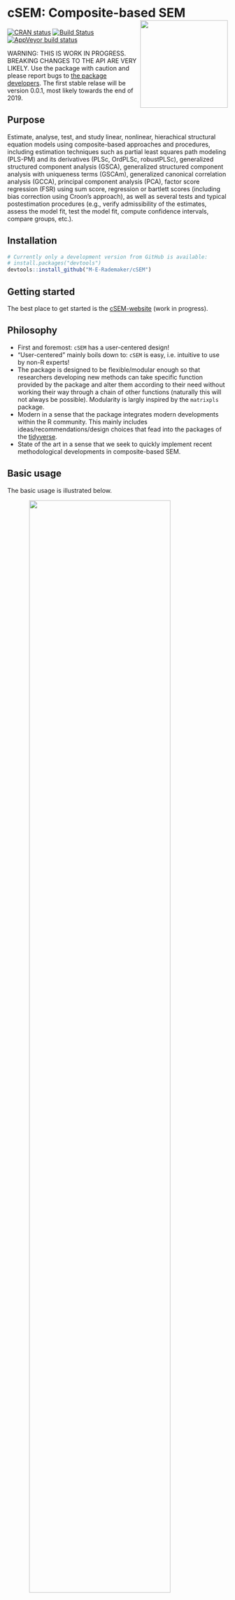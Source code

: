 
<!-- README.md is generated from README.Rmd. Please edit that file -->

# cSEM: Composite-based SEM <img src='man/figures/cSEMsticker.svg' align="right" height="200" /></a>

[![CRAN
status](https://www.r-pkg.org/badges/version/cSEM)](https://cran.r-project.org/package=cSEM)
[![Build
Status](https://travis-ci.com/M-E-Rademaker/cSEM.svg?branch=master)](https://travis-ci.com/M-E-Rademaker/cSEM)
[![AppVeyor build
status](https://ci.appveyor.com/api/projects/status/github/M-E-Rademaker/cSEM?branch=master&svg=true)](https://ci.appveyor.com/project/M-E-Rademaker/csem)

WARNING: THIS IS WORK IN PROGRESS. BREAKING CHANGES TO THE API ARE VERY
LIKELY. Use the package with caution and please report bugs to [the
package
developers](mailto:manuel.rademaker@uni-wuerzburg.de;f.schuberth@utwente.nl).
The first stable relase will be version 0.0.1, most likely towards the
end of 2019.

## Purpose

Estimate, analyse, test, and study linear, nonlinear, hierachical
structural equation models using composite-based approaches and
procedures, including estimation techniques such as partial least
squares path modeling (PLS-PM) and its derivatives (PLSc, OrdPLSc,
robustPLSc), generalized structured component analysis (GSCA),
generalized structured component analysis with uniqueness terms (GSCAm),
generalized canonical correlation analysis (GCCA), principal component
analysis (PCA), factor score regression (FSR) using sum score,
regression or bartlett scores (including bias correction using Croon’s
approach), as well as several tests and typical postestimation
procedures (e.g., verify admissibility of the estimates, assess the
model fit, test the model fit, compute confidence intervals, compare
groups, etc.).

## Installation

``` r
# Currently only a development version from GitHub is available:
# install.packages("devtools")
devtools::install_github("M-E-Rademaker/cSEM")
```

## Getting started

The best place to get started is the
[cSEM-website](https://m-e-rademaker.github.io/cSEM/) (work in
progress).

## Philosophy

  - First and foremost: `cSEM` has a user-centered design\!
  - “User-centered” mainly boils down to: `cSEM` is easy, i.e. intuitive
    to use by non-R experts\!
    <!--  - There is one central function called `csem()` that provides default choices -->
    <!--    for most of its arguments (similarity to the `sem()` and `cfa()` functions of the [lavaan](http://lavaan.ugent.be/)  -->
    <!--    package is intended). --> <!-- -  -->
    <!--  - cSEM is Well documented (vignettes, HTML output, a website, (eventually) intro course(s) and cheatsheets) -->
    <!--  - Structured output/results  that aims to be "easy"" in a sense that it is -->
    <!--      - ... descriptive/verbose -->
    <!--      - ... (eventually) easy to export to other environments such as MS Word, Latex files etc. (exportability) -->
    <!--      - ... (eventually) easy to migrate from/to/between other PLS/VB/CB-based systems (lavaan, semPLS, ADANCO, SmartPLS) -->
  - The package is designed to be flexible/modular enough so that
    researchers developing new methods can take specific function
    provided by the package and alter them according to their need
    without working their way through a chain of other functions
    (naturally this will not always be possible). Modularity is largly
    inspired by the `matrixpls` package.
  - Modern in a sense that the package integrates modern developments
    within the R community. This mainly includes
    ideas/recommendations/design choices that fead into the packages of
    the [tidyverse](https://github.com/tidyverse/tidyverse).
  - State of the art in a sense that we seek to quickly implement recent
    methodological developments in composite-based SEM.

## Basic usage

The basic usage is illustrated below.

<img src="man/figures/api.png" width="80%" style="display: block; margin: auto;" />

Usully, using `cSEM` is the same 3 step procedure:

> 1.  Pick a dataset and specify a model using [lavaan
>     syntax](http://lavaan.ugent.be/tutorial/syntax1.html)
> 2.  Use `csem()`
> 3.  Apply one of the postestimation functions listed below on the
>     resulting object.

## Postestimation functions

Currently we have five major postestimation verbs:

  - `assess()` : assess the model using common quality criteria
  - `infer()` : calculate common inferencial quantities (e.g, standard
    errors)
  - `predict()` : predict indicator values (not yet implemented)
  - `summarize()` : summarize the results
  - `verify()` : verify admissibility of the estimates

Tests are performed by using the test family of functions. Currently the
following tests are implemented:

  - `testOMF()` : performs a test for overall model fit
  - `testMICOM()` : performs a test for composite measurement invariance
  - `testMGD` : performs several test to assess multi-group differences
  - `testHausman()` : performs the regression-based Hausman test to test
    for endogeneity.

All functions require a `cSEMResults` object.

## Example

Models are defined using [lavaan
syntax](http://lavaan.ugent.be/tutorial/syntax1.html) with some slight
modifications (see the [Specifying a
model](https://m-e-rademaker.github.io/cSEM/articles/cSEM.html#using-csem)
section on the [cSEM-website](https://m-e-rademaker.github.io/cSEM/)).
For illustration we use the build-in and well-known `satisfaction`
dataset.

``` r
require(cSEM)
    
## Note: The operator "<~" tells cSEM that the construct to its left is modelled
##       as a composite.
##       The operator "=~" tells cSEM that the construct to its left is modelled
##       as a common factor.
##       The operator "~" tells cSEM which are the dependent (left-hand side) and
##       independent variables (right-hand side).
    
model <- "
# Structural model
EXPE ~ IMAG
QUAL ~ EXPE
VAL  ~ EXPE + QUAL
SAT  ~ IMAG + EXPE + QUAL + VAL 
LOY  ~ IMAG + SAT

# Composite model
IMAG <~ imag1 + imag2 + imag3
EXPE <~ expe1 + expe2 + expe3 
QUAL <~ qual1 + qual2 + qual3 + qual4 + qual5
VAL  <~ val1  + val2  + val3

# Reflective measurement model
SAT  =~ sat1  + sat2  + sat3  + sat4
LOY  =~ loy1  + loy2  + loy3  + loy4
"
```

The estimation is conducted using the `csem()` function.

``` r
# Estimate using defaults
res <- csem(.data = satisfaction, .model = model)
res
```

    ## ________________________________________________________________________________
    ## ----------------------------------- Overview -----------------------------------
    ## 
    ## Estimation was successful.
    ## 
    ## The result is a list of class cSEMResults with list elements:
    ## 
    ##  - Estimates
    ##  - Information
    ## 
    ## To get an overview or help type:
    ## 
    ##  - ?cSEMResults
    ##  - str(<object-name>)
    ##  - listviewer::jsondedit(<object-name>, mode = 'view')
    ## 
    ## If you wish to access the list elements directly type e.g. 
    ## 
    ##  - <object-name>$Estimates
    ## 
    ## Available postestimation commands:
    ## 
    ##  - assess(<object-name>)
    ##  - infer(<object-name)
    ##  - predict(<object-name>)
    ##  - summarize(<object-name>)
    ##  - verify(<object-name>)
    ## ________________________________________________________________________________

This is equal to:

``` r
csem(
   .data                        = satisfaction,
   .model                       = model,
   .approach_cor_robust         = "none",
   .approach_nl                 = "sequential",
   .approach_paths              = "OLS",
   .approach_weights            = "PLS-PM",
   .conv_criterion              = "diff_absolute",
   .disattenuate                = TRUE,
   .dominant_indicators         = NULL,
   .estimate_structural         = TRUE,
   .id                          = NULL,
   .iter_max                    = 100,
   .normality                   = FALSE,
   .PLS_approach_cf             = "dist_squared_euclid",
   .PLS_ignore_structural_model = FALSE,
   .PLS_modes                   = NULL,
   .PLS_weight_scheme_inner     = "path",
   .reliabilities               = NULL,
   .starting_values             = NULL,
   .tolerance                   = 1e-05,
   .resample_method             = "none", 
   .resample_method2            = "none",
   .R                           = 499,
   .R2                          = 199,
   .handle_inadmissibles        = "drop",
   .user_funs                   = NULL,
   .eval_plan                   = "sequential",
   .seed                        = NULL,
   .sign_change_option          = "none"
    )
```

The result is always a named list of class `cSEMResults`.

To access list elements use `$`:

``` r
res$Estimates$Loading_estimates 
res$Information$Model
```

A usefule tool to examine a list is the [listviewer
package](https://github.com/timelyportfolio/listviewer). If you are new
to `cSEM` this might be a good way to familiarize yourself with the
structure of a `cSEMResults` object.

``` r
listviewer::jsonedit(res, mode = "view") # requires the listviewer package.
```

Apply postestimation functions:

``` r
## Get a summary
summarize(res) 
```

    ## ________________________________________________________________________________
    ## ----------------------------------- Overview -----------------------------------
    ## 
    ##  General information:
    ##  ------------------------
    ##  Estimation status                = Ok
    ##  Number of observations           = 250
    ##  Weight estimator                 = PLS-PM
    ##  Inner weighting scheme           = path
    ##  Type of indicator correlation    = Pearson
    ##  Path model estimator             = OLS
    ##  Second order approach            = NA
    ##  Type of path model               = Linear
    ##  Disattenuated                    = Yes (PLSc)
    ## 
    ##  Construct details:
    ##  ------------------
    ##  Name  Modeled as     Order         Mode 
    ## 
    ##  IMAG  Composite      First order   modeB
    ##  EXPE  Composite      First order   modeB
    ##  QUAL  Composite      First order   modeB
    ##  VAL   Composite      First order   modeB
    ##  SAT   Common factor  First order   modeA
    ##  LOY   Common factor  First order   modeA
    ## 
    ## ----------------------------------- Estimates ----------------------------------
    ## 
    ## Estimated path coefficients:
    ## ============================
    ##   Path           Estimate  Std. error   t-stat.   p-value
    ##   EXPE ~ IMAG      0.4714          NA        NA        NA
    ##   QUAL ~ EXPE      0.8344          NA        NA        NA
    ##   VAL ~ EXPE       0.0457          NA        NA        NA
    ##   VAL ~ QUAL       0.7013          NA        NA        NA
    ##   SAT ~ IMAG       0.2450          NA        NA        NA
    ##   SAT ~ EXPE      -0.0172          NA        NA        NA
    ##   SAT ~ QUAL       0.2215          NA        NA        NA
    ##   SAT ~ VAL        0.5270          NA        NA        NA
    ##   LOY ~ IMAG       0.1819          NA        NA        NA
    ##   LOY ~ SAT        0.6283          NA        NA        NA
    ## 
    ## Estimated loadings:
    ## ===================
    ##   Loading          Estimate  Std. error   t-stat.   p-value
    ##   IMAG =~ imag1      0.6306          NA        NA        NA
    ##   IMAG =~ imag2      0.9246          NA        NA        NA
    ##   IMAG =~ imag3      0.9577          NA        NA        NA
    ##   EXPE =~ expe1      0.7525          NA        NA        NA
    ##   EXPE =~ expe2      0.9348          NA        NA        NA
    ##   EXPE =~ expe3      0.7295          NA        NA        NA
    ##   QUAL =~ qual1      0.7861          NA        NA        NA
    ##   QUAL =~ qual2      0.9244          NA        NA        NA
    ##   QUAL =~ qual3      0.7560          NA        NA        NA
    ##   QUAL =~ qual4      0.7632          NA        NA        NA
    ##   QUAL =~ qual5      0.7834          NA        NA        NA
    ##   VAL =~ val1        0.9518          NA        NA        NA
    ##   VAL =~ val2        0.8056          NA        NA        NA
    ##   VAL =~ val3        0.6763          NA        NA        NA
    ##   SAT =~ sat1        0.9243          NA        NA        NA
    ##   SAT =~ sat2        0.8813          NA        NA        NA
    ##   SAT =~ sat3        0.7127          NA        NA        NA
    ##   SAT =~ sat4        0.7756          NA        NA        NA
    ##   LOY =~ loy1        0.9097          NA        NA        NA
    ##   LOY =~ loy2        0.5775          NA        NA        NA
    ##   LOY =~ loy3        0.9043          NA        NA        NA
    ##   LOY =~ loy4        0.4917          NA        NA        NA
    ## 
    ## Estimated weights:
    ## ==================
    ##   Weights          Estimate  Std. error   t-stat.   p-value
    ##   IMAG <~ imag1      0.0156          NA        NA        NA
    ##   IMAG <~ imag2      0.4473          NA        NA        NA
    ##   IMAG <~ imag3      0.6020          NA        NA        NA
    ##   EXPE <~ expe1      0.2946          NA        NA        NA
    ##   EXPE <~ expe2      0.6473          NA        NA        NA
    ##   EXPE <~ expe3      0.2374          NA        NA        NA
    ##   QUAL <~ qual1      0.2370          NA        NA        NA
    ##   QUAL <~ qual2      0.4712          NA        NA        NA
    ##   QUAL <~ qual3      0.1831          NA        NA        NA
    ##   QUAL <~ qual4      0.1037          NA        NA        NA
    ##   QUAL <~ qual5      0.2049          NA        NA        NA
    ##   VAL <~ val1        0.7163          NA        NA        NA
    ##   VAL <~ val2        0.2202          NA        NA        NA
    ##   VAL <~ val3        0.2082          NA        NA        NA
    ##   SAT <~ sat1        0.3209          NA        NA        NA
    ##   SAT <~ sat2        0.3059          NA        NA        NA
    ##   SAT <~ sat3        0.2474          NA        NA        NA
    ##   SAT <~ sat4        0.2692          NA        NA        NA
    ##   LOY <~ loy1        0.3834          NA        NA        NA
    ##   LOY <~ loy2        0.2434          NA        NA        NA
    ##   LOY <~ loy3        0.3812          NA        NA        NA
    ##   LOY <~ loy4        0.2073          NA        NA        NA
    ## 
    ## Estimated indicator correlations:
    ## =================================
    ##   Correlation       Estimate  Std. error   t-stat.   p-value
    ##   imag1 ~~ imag2      0.6437          NA        NA        NA
    ##   imag1 ~~ imag3      0.5433          NA        NA        NA
    ##   imag2 ~~ imag3      0.7761          NA        NA        NA
    ##   expe1 ~~ expe2      0.5353          NA        NA        NA
    ##   expe1 ~~ expe3      0.4694          NA        NA        NA
    ##   expe2 ~~ expe3      0.5467          NA        NA        NA
    ##   qual1 ~~ qual2      0.6053          NA        NA        NA
    ##   qual1 ~~ qual3      0.5406          NA        NA        NA
    ##   qual1 ~~ qual4      0.5662          NA        NA        NA
    ##   qual1 ~~ qual5      0.5180          NA        NA        NA
    ##   qual2 ~~ qual3      0.6187          NA        NA        NA
    ##   qual2 ~~ qual4      0.6517          NA        NA        NA
    ##   qual2 ~~ qual5      0.6291          NA        NA        NA
    ##   qual3 ~~ qual4      0.4752          NA        NA        NA
    ##   qual3 ~~ qual5      0.5074          NA        NA        NA
    ##   qual4 ~~ qual5      0.6402          NA        NA        NA
    ##   val1 ~~ val2        0.6344          NA        NA        NA
    ##   val1 ~~ val3        0.4602          NA        NA        NA
    ##   val2 ~~ val3        0.6288          NA        NA        NA
    ## 
    ## ------------------------------------ Effects -----------------------------------
    ## 
    ## Estimated total effects:
    ## ========================
    ##   Total effect    Estimate  Std. error   t-stat.   p-value
    ##   EXPE ~ IMAG       0.4714          NA        NA        NA
    ##   QUAL ~ IMAG       0.3933          NA        NA        NA
    ##   QUAL ~ EXPE       0.8344          NA        NA        NA
    ##   VAL ~ IMAG        0.2974          NA        NA        NA
    ##   VAL ~ EXPE        0.6309          NA        NA        NA
    ##   VAL ~ QUAL        0.7013          NA        NA        NA
    ##   SAT ~ IMAG        0.4807          NA        NA        NA
    ##   SAT ~ EXPE        0.5001          NA        NA        NA
    ##   SAT ~ QUAL        0.5911          NA        NA        NA
    ##   SAT ~ VAL         0.5270          NA        NA        NA
    ##   LOY ~ IMAG        0.4840          NA        NA        NA
    ##   LOY ~ EXPE        0.3142          NA        NA        NA
    ##   LOY ~ QUAL        0.3714          NA        NA        NA
    ##   LOY ~ VAL         0.3311          NA        NA        NA
    ##   LOY ~ SAT         0.6283          NA        NA        NA
    ## 
    ## Estimated indirect effects:
    ## ===========================
    ##   Indirect effect    Estimate  Std. error   t-stat.   p-value
    ##   QUAL ~ IMAG          0.3933          NA        NA        NA
    ##   VAL ~ IMAG           0.2974          NA        NA        NA
    ##   VAL ~ EXPE           0.5852          NA        NA        NA
    ##   SAT ~ IMAG           0.2357          NA        NA        NA
    ##   SAT ~ EXPE           0.5173          NA        NA        NA
    ##   SAT ~ QUAL           0.3696          NA        NA        NA
    ##   LOY ~ IMAG           0.3020          NA        NA        NA
    ##   LOY ~ EXPE           0.3142          NA        NA        NA
    ##   LOY ~ QUAL           0.3714          NA        NA        NA
    ##   LOY ~ VAL            0.3311          NA        NA        NA
    ## ________________________________________________________________________________

``` r
## Verify admissibility of the results
verify(res) 
```

    ## ________________________________________________________________________________
    ## 
    ## Verify admissibility:
    ## 
    ##   admissible
    ## 
    ## Details:
    ## 
    ##   Code   Status    Description
    ##   1      ok        Convergence achieved                                   
    ##   2      ok        All absolute standardized loading estimates <= 1       
    ##   3      ok        Construct VCV is positive semi-definite                
    ##   4      ok        All reliability estimates <= 1                         
    ##   5      ok        Model-implied indicator VCV is positive semi-definite  
    ## ________________________________________________________________________________

``` r
# ## Test overall model fit
testOMF(res, .verbose = FALSE)
```

    ## ________________________________________________________________________________
    ## --------- Test for overall model fit based on Beran & Srivastava (1985) --------
    ## 
    ## Null hypothesis:
    ## 
    ##                   +------------------------------------------------------------+
    ##                   |                                                            |
    ##                   |   H0: Population indicator covariance matrix is equal to   |
    ##                   |   model-implied indicator covariance matrix.               |
    ##                   |                                                            |
    ##                   +------------------------------------------------------------+
    ## 
    ## Test statistic and critical value: 
    ## 
    ##                                      Critical value
    ##  Distance measure    Test statistic    95%   
    ##  dG                      0.6493      0.3059  
    ##  SRMR                    0.0940      0.0517  
    ##  dL                      2.2340      0.6768  
    ##  
    ## 
    ## Decision: 
    ## 
    ##                          Significance level
    ##  Distance measure          95%   
    ##  dG                      reject  
    ##  SRMR                    reject  
    ##  dL                      reject  
    ##  
    ## Additonal information:
    ## 
    ##  Out of 499 bootstrap replications 478 are admissible.
    ##  See ?verify() for what constitutes an inadmissible result.
    ## 
    ##  The seed used was: 620575944
    ## ________________________________________________________________________________

``` r
## Assess the model
assess(res)
```

    ## ________________________________________________________________________________
    ## 
    ##  Construct        AVE          RhoC      RhoC_weighted      R2      
    ##  SAT            0.6851        0.8938        0.9051        0.7624    
    ##  LOY            0.5552        0.8011        0.8761        0.5868    
    ## 
    ##  Construct      R2_adj         RhoT      RhoT_weighted
    ##  SAT            0.7585        0.8940        0.8869    
    ##  LOY            0.5834        0.8194        0.7850    
    ## 
    ## --------------------------- Distance and fit measures --------------------------
    ## 
    ##  Geodesic distance           = 0.6493432
    ##  Squared Euclidian distance  = 2.23402
    ##  ML distance                 = 2.921932
    ## 
    ##  CFI          = 0.8573048
    ##  GFI          = 0.9642375
    ##  IFI          = 0.8593711
    ##  NFI          = 0.8229918
    ##  NNFI         = 0.8105598
    ##  RMSEA        = 0.1130338
    ##  RMS_theta    = 0.05069299
    ##  SRMR         = 0.09396871
    ## 
    ##  Degrees of freedom    = 174
    ## 
    ## ----------------------- Variance inflation factors (VIFs) ----------------------
    ## 
    ##   Dependent construct: 'VAL'
    ## 
    ##  Independent construct    VIF value 
    ##  EXPE                      3.2928   
    ##  QUAL                      3.2928   
    ##  IMAG                      0.0000   
    ##  VAL                       0.0000   
    ##  SAT                       0.0000   
    ## 
    ##   Dependent construct: 'SAT'
    ## 
    ##  Independent construct    VIF value 
    ##  EXPE                      3.2985   
    ##  QUAL                      4.4151   
    ##  IMAG                      1.7280   
    ##  VAL                       2.6726   
    ##  SAT                       0.0000   
    ## 
    ##   Dependent construct: 'LOY'
    ## 
    ##  Independent construct    VIF value 
    ##  EXPE                      0.0000   
    ##  QUAL                      0.0000   
    ##  IMAG                      1.9345   
    ##  VAL                       0.0000   
    ##  SAT                       1.9345   
    ## 
    ## --------------------------- Effect sizes (f_squared) ---------------------------
    ## 
    ##   Dependent construct: 'EXPE'
    ## 
    ##  Independent construct   Effect size
    ##  IMAG                      0.2856   
    ## 
    ##   Dependent construct: 'QUAL'
    ## 
    ##  Independent construct   Effect size
    ##  EXPE                      2.2928   
    ## 
    ##   Dependent construct: 'VAL'
    ## 
    ##  Independent construct   Effect size
    ##  EXPE                      0.0014   
    ##  QUAL                      0.3301   
    ## 
    ##   Dependent construct: 'SAT'
    ## 
    ##  Independent construct   Effect size
    ##  IMAG                      0.1462   
    ##  EXPE                      0.0004   
    ##  QUAL                      0.0468   
    ##  VAL                       0.4373   
    ## 
    ##   Dependent construct: 'LOY'
    ## 
    ##  Independent construct   Effect size
    ##  IMAG                      0.0414   
    ##  SAT                       0.4938   
    ## 
    ## ------------------------------ Validity assessment -----------------------------
    ## 
    ##  Heterotrait-montrait ratio of correlation matrix (HTMT matrix)
    ## 
    ##           SAT LOY
    ## SAT 0.0000000   0
    ## LOY 0.7432489   0
    ## 
    ## 
    ##  Fornell-Larcker matrix
    ## 
    ##           SAT       LOY
    ## SAT 0.6851491 0.5696460
    ## LOY 0.5696460 0.5551718
    ## 
    ## 
    ##  Redundancy analysis
    ## 
    ##  Construct       Value    
    ##  IMAG           0.9750    
    ##  EXPE           0.9873    
    ##  QUAL           0.9909    
    ##  VAL            0.9744    
    ## ________________________________________________________________________________

#### Resampling and Inference

By default no inferential quantities are calculated since most
composite-based estimators have no closed-form expressions for standard
errors. Some closed form standard error are implemented, however, this
feature is still rather preliminary. It is therefore recommoned to use
resampling instead. `cSEM` mostly relies on the `bootstrap` procedure
(although `jackknife` is implemented as well) to estimate standard
errors, test statistics, and critical quantiles.

`cSEM` offers two ways to compute resamples:

1.  Setting `.resample_method` to `"jackkinfe"` or `"bootstrap"` and
    subsequently using postestimation functions `summarize()` or
    `infer()`.
2.  The same result is achieved by passing a `cSEMResults` object to
    `resamplecSEMResults()` and subsequently using postestimation
    functions `summarize()` or `infer()`.

<!-- end list -->

``` r
# Setting `.resample_method`
b1 <- csem(.data = satisfaction, .model = model, .resample_method = "bootstrap")
b2 <- resamplecSEMResults(res)
```

Now `summarize()` shows inferencial quantities as well:

``` r
summarize(b1)
```

    ## ________________________________________________________________________________
    ## ----------------------------------- Overview -----------------------------------
    ## 
    ##  General information:
    ##  ------------------------
    ##  Estimation status                = Ok
    ##  Number of observations           = 250
    ##  Weight estimator                 = PLS-PM
    ##  Inner weighting scheme           = path
    ##  Type of indicator correlation    = Pearson
    ##  Path model estimator             = OLS
    ##  Second order approach            = NA
    ##  Type of path model               = Linear
    ##  Disattenuated                    = Yes (PLSc)
    ## 
    ##  Resample information:
    ##  ---------------------
    ##  Resample methode                 = bootstrap
    ##  Number of resamples              = 499
    ##  Number of admissible results     = 487
    ##  Approach to handle inadmissibles = drop
    ##  Sign change option               = none
    ##  Random seed                      = -1629688704
    ## 
    ##  Construct details:
    ##  ------------------
    ##  Name  Modeled as     Order         Mode 
    ## 
    ##  IMAG  Composite      First order   modeB
    ##  EXPE  Composite      First order   modeB
    ##  QUAL  Composite      First order   modeB
    ##  VAL   Composite      First order   modeB
    ##  SAT   Common factor  First order   modeA
    ##  LOY   Common factor  First order   modeA
    ## 
    ## ----------------------------------- Estimates ----------------------------------
    ## 
    ## Estimated path coefficients:
    ## ============================
    ##                                                              CI_percentile   
    ##   Path           Estimate  Std. error   t-stat.   p-value         95%        
    ##   EXPE ~ IMAG      0.4714      0.0637    7.4019    0.0000 [ 0.3562; 0.5986 ] 
    ##   QUAL ~ EXPE      0.8344      0.0223   37.4962    0.0000 [ 0.7872; 0.8750 ] 
    ##   VAL ~ EXPE       0.0457      0.0863    0.5296    0.5964 [-0.1157; 0.2408 ] 
    ##   VAL ~ QUAL       0.7013      0.0801    8.7547    0.0000 [ 0.5263; 0.8444 ] 
    ##   SAT ~ IMAG       0.2450      0.0557    4.3958    0.0000 [ 0.1404; 0.3557 ] 
    ##   SAT ~ EXPE      -0.0172      0.0734   -0.2347    0.8145 [-0.1642; 0.1264 ] 
    ##   SAT ~ QUAL       0.2215      0.1019    2.1736    0.0297 [ 0.0512; 0.4421 ] 
    ##   SAT ~ VAL        0.5270      0.0896    5.8796    0.0000 [ 0.3370; 0.7036 ] 
    ##   LOY ~ IMAG       0.1819      0.0830    2.1921    0.0284 [ 0.0191; 0.3476 ] 
    ##   LOY ~ SAT        0.6283      0.0849    7.3967    0.0000 [ 0.4643; 0.8014 ] 
    ## 
    ## Estimated loadings:
    ## ===================
    ##                                                                CI_percentile   
    ##   Loading          Estimate  Std. error   t-stat.   p-value         95%        
    ##   IMAG =~ imag1      0.6306      0.0986    6.3966    0.0000 [ 0.4159; 0.8073 ] 
    ##   IMAG =~ imag2      0.9246      0.0407   22.7206    0.0000 [ 0.8302; 0.9788 ] 
    ##   IMAG =~ imag3      0.9577      0.0274   34.9315    0.0000 [ 0.8824; 0.9905 ] 
    ##   EXPE =~ expe1      0.7525      0.0788    9.5456    0.0000 [ 0.5668; 0.8684 ] 
    ##   EXPE =~ expe2      0.9348      0.0284   32.9174    0.0000 [ 0.8641; 0.9699 ] 
    ##   EXPE =~ expe3      0.7295      0.0728   10.0184    0.0000 [ 0.5580; 0.8404 ] 
    ##   QUAL =~ qual1      0.7861      0.0674   11.6623    0.0000 [ 0.6287; 0.8872 ] 
    ##   QUAL =~ qual2      0.9244      0.0223   41.3774    0.0000 [ 0.8669; 0.9558 ] 
    ##   QUAL =~ qual3      0.7560      0.0612   12.3527    0.0000 [ 0.6279; 0.8562 ] 
    ##   QUAL =~ qual4      0.7632      0.0525   14.5383    0.0000 [ 0.6497; 0.8504 ] 
    ##   QUAL =~ qual5      0.7834      0.0426   18.3743    0.0000 [ 0.6888; 0.8535 ] 
    ##   VAL =~ val1        0.9518      0.0224   42.5708    0.0000 [ 0.9030; 0.9837 ] 
    ##   VAL =~ val2        0.8056      0.0613   13.1466    0.0000 [ 0.6733; 0.9096 ] 
    ##   VAL =~ val3        0.6763      0.0731    9.2498    0.0000 [ 0.5282; 0.8039 ] 
    ##   SAT =~ sat1        0.9243      0.0232   39.8801    0.0000 [ 0.8718; 0.9619 ] 
    ##   SAT =~ sat2        0.8813      0.0283   31.1650    0.0000 [ 0.8211; 0.9285 ] 
    ##   SAT =~ sat3        0.7127      0.0532   13.4025    0.0000 [ 0.5983; 0.8116 ] 
    ##   SAT =~ sat4        0.7756      0.0497   15.6082    0.0000 [ 0.6765; 0.8665 ] 
    ##   LOY =~ loy1        0.9097      0.0493   18.4378    0.0000 [ 0.7928; 0.9829 ] 
    ##   LOY =~ loy2        0.5775      0.0831    6.9519    0.0000 [ 0.3988; 0.7123 ] 
    ##   LOY =~ loy3        0.9043      0.0436   20.7389    0.0000 [ 0.8067; 0.9769 ] 
    ##   LOY =~ loy4        0.4917      0.0954    5.1556    0.0000 [ 0.3178; 0.6932 ] 
    ## 
    ## Estimated weights:
    ## ==================
    ##                                                                CI_percentile   
    ##   Weights          Estimate  Std. error   t-stat.   p-value         95%        
    ##   IMAG <~ imag1      0.0156      0.1168    0.1340    0.8934 [-0.2015; 0.2293 ] 
    ##   IMAG <~ imag2      0.4473      0.1525    2.9340    0.0033 [ 0.1345; 0.7365 ] 
    ##   IMAG <~ imag3      0.6020      0.1378    4.3680    0.0000 [ 0.3215; 0.8457 ] 
    ##   EXPE <~ expe1      0.2946      0.1127    2.6139    0.0090 [ 0.0772; 0.5027 ] 
    ##   EXPE <~ expe2      0.6473      0.0831    7.7901    0.0000 [ 0.4559; 0.7925 ] 
    ##   EXPE <~ expe3      0.2374      0.0896    2.6487    0.0081 [ 0.0610; 0.4056 ] 
    ##   QUAL <~ qual1      0.2370      0.0869    2.7271    0.0064 [ 0.0818; 0.4261 ] 
    ##   QUAL <~ qual2      0.4712      0.0778    6.0592    0.0000 [ 0.3151; 0.6318 ] 
    ##   QUAL <~ qual3      0.1831      0.0764    2.3967    0.0165 [ 0.0309; 0.3289 ] 
    ##   QUAL <~ qual4      0.1037      0.0634    1.6357    0.1019 [-0.0232; 0.2300 ] 
    ##   QUAL <~ qual5      0.2049      0.0575    3.5636    0.0004 [ 0.0806; 0.3062 ] 
    ##   VAL <~ val1        0.7163      0.0914    7.8330    0.0000 [ 0.5190; 0.8760 ] 
    ##   VAL <~ val2        0.2202      0.0907    2.4278    0.0152 [ 0.0685; 0.4216 ] 
    ##   VAL <~ val3        0.2082      0.0607    3.4309    0.0006 [ 0.0834; 0.3218 ] 
    ##   SAT <~ sat1        0.3209      0.0152   21.1336    0.0000 [ 0.2928; 0.3544 ] 
    ##   SAT <~ sat2        0.3059      0.0142   21.5025    0.0000 [ 0.2804; 0.3353 ] 
    ##   SAT <~ sat3        0.2474      0.0112   22.1718    0.0000 [ 0.2256; 0.2686 ] 
    ##   SAT <~ sat4        0.2692      0.0115   23.3400    0.0000 [ 0.2488; 0.2939 ] 
    ##   LOY <~ loy1        0.3834      0.0260   14.7629    0.0000 [ 0.3314; 0.4312 ] 
    ##   LOY <~ loy2        0.2434      0.0293    8.3208    0.0000 [ 0.1809; 0.2916 ] 
    ##   LOY <~ loy3        0.3812      0.0269   14.1888    0.0000 [ 0.3306; 0.4356 ] 
    ##   LOY <~ loy4        0.2073      0.0352    5.8850    0.0000 [ 0.1427; 0.2797 ] 
    ## 
    ## Estimated indicator correlations:
    ## =================================
    ##                                                                 CI_percentile   
    ##   Correlation       Estimate  Std. error   t-stat.   p-value         95%        
    ##   imag1 ~~ imag2      0.6437      0.0618   10.4074    0.0000 [ 0.5202; 0.7504 ] 
    ##   imag1 ~~ imag3      0.5433      0.0706    7.6960    0.0000 [ 0.4033; 0.6781 ] 
    ##   imag2 ~~ imag3      0.7761      0.0390   19.8958    0.0000 [ 0.6933; 0.8423 ] 
    ##   expe1 ~~ expe2      0.5353      0.0623    8.5929    0.0000 [ 0.3997; 0.6468 ] 
    ##   expe1 ~~ expe3      0.4694      0.0626    7.5036    0.0000 [ 0.3414; 0.5853 ] 
    ##   expe2 ~~ expe3      0.5467      0.0610    8.9545    0.0000 [ 0.4134; 0.6588 ] 
    ##   qual1 ~~ qual2      0.6053      0.0575   10.5269    0.0000 [ 0.4880; 0.7069 ] 
    ##   qual1 ~~ qual3      0.5406      0.0593    9.1248    0.0000 [ 0.4341; 0.6624 ] 
    ##   qual1 ~~ qual4      0.5662      0.0676    8.3724    0.0000 [ 0.4290; 0.6953 ] 
    ##   qual1 ~~ qual5      0.5180      0.0693    7.4799    0.0000 [ 0.3722; 0.6419 ] 
    ##   qual2 ~~ qual3      0.6187      0.0550   11.2522    0.0000 [ 0.4982; 0.7153 ] 
    ##   qual2 ~~ qual4      0.6517      0.0589   11.0596    0.0000 [ 0.5338; 0.7676 ] 
    ##   qual2 ~~ qual5      0.6291      0.0553   11.3849    0.0000 [ 0.5059; 0.7207 ] 
    ##   qual3 ~~ qual4      0.4752      0.0644    7.3735    0.0000 [ 0.3400; 0.5832 ] 
    ##   qual3 ~~ qual5      0.5074      0.0611    8.3050    0.0000 [ 0.3859; 0.6230 ] 
    ##   qual4 ~~ qual5      0.6402      0.0563   11.3798    0.0000 [ 0.5132; 0.7391 ] 
    ##   val1 ~~ val2        0.6344      0.0536   11.8261    0.0000 [ 0.5191; 0.7282 ] 
    ##   val1 ~~ val3        0.4602      0.0678    6.7858    0.0000 [ 0.3372; 0.6004 ] 
    ##   val2 ~~ val3        0.6288      0.0653    9.6370    0.0000 [ 0.4957; 0.7486 ] 
    ## 
    ## ------------------------------------ Effects -----------------------------------
    ## 
    ## Estimated total effects:
    ## ========================
    ##                                                               CI_percentile   
    ##   Total effect    Estimate  Std. error   t-stat.   p-value         95%        
    ##   EXPE ~ IMAG       0.4714      0.0637    7.4019    0.0000 [ 0.3562; 0.5986 ] 
    ##   QUAL ~ IMAG       0.3933      0.0589    6.6801    0.0000 [ 0.2881; 0.5111 ] 
    ##   QUAL ~ EXPE       0.8344      0.0223   37.4962    0.0000 [ 0.7872; 0.8750 ] 
    ##   VAL ~ IMAG        0.2974      0.0592    5.0252    0.0000 [ 0.1949; 0.4223 ] 
    ##   VAL ~ EXPE        0.6309      0.0509   12.3916    0.0000 [ 0.5215; 0.7250 ] 
    ##   VAL ~ QUAL        0.7013      0.0801    8.7547    0.0000 [ 0.5263; 0.8444 ] 
    ##   SAT ~ IMAG        0.4807      0.0654    7.3516    0.0000 [ 0.3448; 0.6080 ] 
    ##   SAT ~ EXPE        0.5001      0.0595    8.4117    0.0000 [ 0.3953; 0.6133 ] 
    ##   SAT ~ QUAL        0.5911      0.0926    6.3849    0.0000 [ 0.4095; 0.7707 ] 
    ##   SAT ~ VAL         0.5270      0.0896    5.8796    0.0000 [ 0.3370; 0.7036 ] 
    ##   LOY ~ IMAG        0.4840      0.0682    7.0911    0.0000 [ 0.3545; 0.6200 ] 
    ##   LOY ~ EXPE        0.3142      0.0587    5.3547    0.0000 [ 0.1997; 0.4298 ] 
    ##   LOY ~ QUAL        0.3714      0.0849    4.3766    0.0000 [ 0.2144; 0.5478 ] 
    ##   LOY ~ VAL         0.3311      0.0762    4.3422    0.0000 [ 0.1882; 0.4747 ] 
    ##   LOY ~ SAT         0.6283      0.0849    7.3967    0.0000 [ 0.4643; 0.8014 ] 
    ## 
    ## Estimated indirect effects:
    ## ===========================
    ##                                                                  CI_percentile   
    ##   Indirect effect    Estimate  Std. error   t-stat.   p-value         95%        
    ##   QUAL ~ IMAG          0.3933      0.0589    6.6801    0.0000 [ 0.2881; 0.5111 ] 
    ##   VAL ~ IMAG           0.2974      0.0592    5.0252    0.0000 [ 0.1949; 0.4223 ] 
    ##   VAL ~ EXPE           0.5852      0.0687    8.5244    0.0000 [ 0.4438; 0.7060 ] 
    ##   SAT ~ IMAG           0.2357      0.0492    4.7905    0.0000 [ 0.1565; 0.3482 ] 
    ##   SAT ~ EXPE           0.5173      0.0687    7.5262    0.0000 [ 0.3962; 0.6565 ] 
    ##   SAT ~ QUAL           0.3696      0.0643    5.7489    0.0000 [ 0.2397; 0.4821 ] 
    ##   LOY ~ IMAG           0.3020      0.0547    5.5178    0.0000 [ 0.2111; 0.4147 ] 
    ##   LOY ~ EXPE           0.3142      0.0587    5.3547    0.0000 [ 0.1997; 0.4298 ] 
    ##   LOY ~ QUAL           0.3714      0.0849    4.3766    0.0000 [ 0.2144; 0.5478 ] 
    ##   LOY ~ VAL            0.3311      0.0762    4.3422    0.0000 [ 0.1882; 0.4747 ] 
    ## ________________________________________________________________________________

Several resample-based confidence intervals are implemented, see
`?infer()`:

``` r
infer(b1, .quantity = c("CI_standard_z", "CI_percentile")) # no print method yet
```

Both bootstrap and jackknife resampling support platform-independent
multiprocessing as well as setting random seeds via the [future
framework](https://github.com/HenrikBengtsson/future). For
multiprocessing simply set `.eval_plan = "multiprocess"` in which case
the maximum number of available cores is used if not on Windows. On
Windows as many separate R instances are opened in the backround as
there are cores available instead. Note that this naturally has some
overhead so for a small number of resamples multiprocessing will not
always be faster compared to sequential (single core) processing (the
default). Seeds are set via the `.seed` argument.

``` r
b <- csem(
  .data            = satisfaction,
  .model           = model, 
  .resample_method = "bootstrap",
  .R               = 999,
  .seed            = 98234,
  .eval_plan       = "multiprocess")
```
